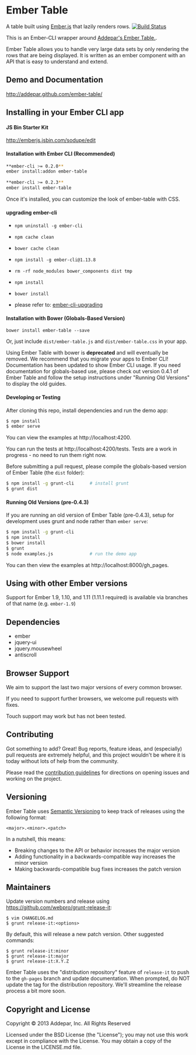 # Ember Table

A table built using [Ember.js](http://emberjs.com/) that lazily renders rows.
[![Build Status](https://travis-ci.org/hedgeserv/ember-table-addon.svg?branch=master)](https://travis-ci.org/hedgeserv/ember-table-addon)

This is an Ember-CLI wrapper around [Addepar's Ember Table.](https://github.com/Addepar/ember-table).

Ember Table allows you to handle very large data sets by only rendering the
rows that are being displayed. It is written as an ember component with an API
that is easy to understand and extend.


## Demo and Documentation
http://addepar.github.com/ember-table/


## Installing in your Ember CLI app 

#### JS Bin Starter Kit

http://emberjs.jsbin.com/sodupe/edit

#### Installation with Ember CLI (Recommended)

```bash
**ember-cli >= 0.2.0**
ember install:addon ember-table
      
**ember-cli >= 0.2.3**
ember install ember-table
```

Once it's installed, you can customize the look of ember-table with CSS.

#### upgrading ember-cli

* `npm uninstall -g ember-cli`
* `npm cache clean`
* `bower cache clean`
* `npm install -g ember-cli@1.13.8`
* `rm -rf node_modules bower_components dist tmp`
* `npm install`
* `bower install` 

* please refer to: [ember-cli-upgrading](http://www.ember-cli.com/user-guide/#upgrading)

#### Installation with Bower (Globals-Based Version)

`bower install ember-table --save`

Or, just include `dist/ember-table.js` and `dist/ember-table.css` in your app.

Using Ember Table with bower is **deprecated** and will eventually be removed.
We recommend that you migrate your apps to Ember CLI! Documentation has been
updated to show Ember CLI usage. If you need documentation for globals-based
use, please check out version 0.4.1 of Ember Table and follow the setup
instructions under "Running Old Versions" to display the old guides.

#### Developing or Testing

After cloning this repo, install dependencies and run the demo app:

```bash
$ npm install
$ ember serve
```

You can view the examples at http://localhost:4200.

You can run the tests at http://localhost:4200/tests. Tests are a work in
progress - no need to run them right now.

Before submitting a pull request, please compile the globals-based version of
Ember Table (the `dist` folder):

```bash
$ npm install -g grunt-cli      # install grunt
$ grunt dist
```

#### Running Old Versions (pre-0.4.3)

If you are running an old version of Ember Table (pre-0.4.3), setup for
development uses grunt and node rather than `ember serve`:

```bash
$ npm install -g grunt-cli
$ npm install
$ bower install
$ grunt
$ node examples.js              # run the demo app
```

You can then view the examples at http://localhost:8000/gh_pages.

## Using with other Ember versions

Support for Ember 1.9, 1.10, and 1.11 (1.11.1 required) is available via
branches of that name (e.g. `ember-1.9`)

## Dependencies
* ember
* jquery-ui
* jquery.mousewheel
* antiscroll


## Browser Support

We aim to support the last two major versions of every common browser.

If you need to support further browsers, we welcome pull requests with fixes.

Touch support may work but has not been tested.


## Contributing

Got something to add? Great! Bug reports, feature ideas, and (especially) pull
requests are extremely helpful, and this project wouldn't be where it is today
without lots of help from the community.

Please read the [contribution guidelines](CONTRIBUTING.md) for directions on
opening issues and working on the project.


## Versioning

Ember Table uses [Semantic Versioning](http://semver.org) to keep track of
releases using the following format:

`<major>.<minor>.<patch>`

In a nutshell, this means:
* Breaking changes to the API or behavior increases the major version
* Adding functionality in a backwards-compatible way increases the minor version
* Making backwards-compatible bug fixes increases the patch version


## Maintainers
Update version numbers and release using https://github.com/webpro/grunt-release-it:

```
$ vim CHANGELOG.md
$ grunt release-it:<options>
```

By default, this will release a new patch version. Other suggested commands:

```
$ grunt release-it:minor
$ grunt release-it:major
$ grunt release-it:X.Y.Z
```

Ember Table uses the "distribution repository" feature of `release-it` to push to
the `gh-pages` branch and update documentation. When prompted, do NOT update the
tag for the distribution repository. We'll streamline the release process a bit
more soon.


## Copyright and License
Copyright © 2013 Addepar, Inc. All Rights Reserved

Licensed under the BSD License (the "License"); you may not use this work
except in compliance with the License. You may obtain a copy of the License in
the LICENSE.md file.
